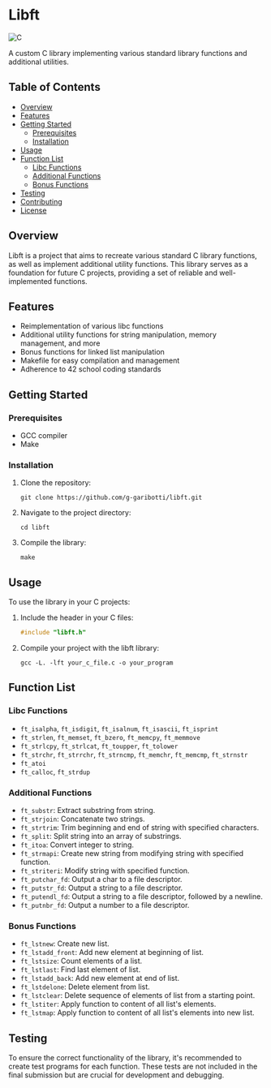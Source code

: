 # Libft

![C](https://img.shields.io/badge/language-C-blue.svg)

A custom C library implementing various standard library functions and additional utilities.

## Table of Contents
- [Overview](#overview)
- [Features](#features)
- [Getting Started](#getting-started)
  - [Prerequisites](#prerequisites)
  - [Installation](#installation)
- [Usage](#usage)
- [Function List](#function-list)
  - [Libc Functions](#libc-functions)
  - [Additional Functions](#additional-functions)
  - [Bonus Functions](#bonus-functions)
- [Testing](#testing)
- [Contributing](#contributing)
- [License](#license)

## Overview

Libft is a project that aims to recreate various standard C library functions, as well as implement additional utility functions. This library serves as a foundation for future C projects, providing a set of reliable and well-implemented functions.

## Features

- Reimplementation of various libc functions
- Additional utility functions for string manipulation, memory management, and more
- Bonus functions for linked list manipulation
- Makefile for easy compilation and management
- Adherence to 42 school coding standards

## Getting Started

### Prerequisites

- GCC compiler
- Make

### Installation

1. Clone the repository:
   ```
   git clone https://github.com/g-garibotti/libft.git
   ```
2. Navigate to the project directory:
   ```
   cd libft
   ```
3. Compile the library:
   ```
   make
   ```

## Usage

To use the library in your C projects:

1. Include the header in your C files:
   ```c
   #include "libft.h"
   ```
2. Compile your project with the libft library:
   ```
   gcc -L. -lft your_c_file.c -o your_program
   ```

## Function List

### Libc Functions

- `ft_isalpha`, `ft_isdigit`, `ft_isalnum`, `ft_isascii`, `ft_isprint`
- `ft_strlen`, `ft_memset`, `ft_bzero`, `ft_memcpy`, `ft_memmove`
- `ft_strlcpy`, `ft_strlcat`, `ft_toupper`, `ft_tolower`
- `ft_strchr`, `ft_strrchr`, `ft_strncmp`, `ft_memchr`, `ft_memcmp`, `ft_strnstr`
- `ft_atoi`
- `ft_calloc`, `ft_strdup`

### Additional Functions

- `ft_substr`: Extract substring from string.
- `ft_strjoin`: Concatenate two strings.
- `ft_strtrim`: Trim beginning and end of string with specified characters.
- `ft_split`: Split string into an array of substrings.
- `ft_itoa`: Convert integer to string.
- `ft_strmapi`: Create new string from modifying string with specified function.
- `ft_striteri`: Modify string with specified function.
- `ft_putchar_fd`: Output a char to a file descriptor.
- `ft_putstr_fd`: Output a string to a file descriptor.
- `ft_putendl_fd`: Output a string to a file descriptor, followed by a newline.
- `ft_putnbr_fd`: Output a number to a file descriptor.

### Bonus Functions

- `ft_lstnew`: Create new list.
- `ft_lstadd_front`: Add new element at beginning of list.
- `ft_lstsize`: Count elements of a list.
- `ft_lstlast`: Find last element of list.
- `ft_lstadd_back`: Add new element at end of list.
- `ft_lstdelone`: Delete element from list.
- `ft_lstclear`: Delete sequence of elements of list from a starting point.
- `ft_lstiter`: Apply function to content of all list's elements.
- `ft_lstmap`: Apply function to content of all list's elements into new list.

## Testing

To ensure the correct functionality of the library, it's recommended to create test programs for each function. These tests are not included in the final submission but are crucial for development and debugging.

